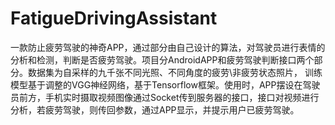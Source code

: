 # FatigueDrivingAssistant
一款防止疲劳驾驶的神奇APP，通过部分由自己设计的算法，对驾驶员进行表情的分析和检测，判断是否疲劳驾驶。项目分AndroidAPP和疲劳驾驶判断接口两个部分。数据集为自采样的九千张不同光照、不同角度的疲劳\非疲劳状态照片， 训练模型基于调整的VGG神经网络，基于Tensorflow框架。使用时，APP摆设在驾驶员前方，手机实时摄取视频图像通过Socket传到服务器的接口，接口对视频进行分析，若疲劳驾驶，则传回参数，通过APP显示，并提示用户已疲劳驾驶。
